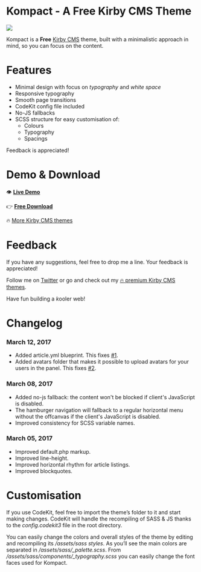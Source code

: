 # Kompact - A Free Kirby CMS Theme

![](http://themes.yordanoff.net/kompact/kompact-00.gif)

Kompact is a **Free** [Kirby CMS](http://getkirby.com) theme, built with a minimalistic approach in mind, so you can focus on the content. 

# Features
* Minimal design with focus on *typography* and *white space*
* Responsive typography
* Smooth page transitions
* CodeKit config file included
* No-JS fallbacks
* SCSS structure for easy customisation of:
	* Colours
	* Typography
	* Spacings

Feedback is appreciated!

# Demo & Download
👁 **[Live Demo](http://themes.yordanoff.net/kompact)**

👉 **[Free Download](https://github.com/yordanoff/kompact/archive/master.zip)**

🔥 [More Kirby CMS themes](http://themes.yordanoff.net)

# Feedback

If you have any suggestions, feel free to drop me a line. Your feedback is appreciated! 

Follow me on [Twitter](http://twitter.com/yordanoff) or go and check out my [🔥 premium Kirby CMS themes](http://themes.yordanoff.net).

Have fun building a *k*ooler web!

# Changelog

### March 12, 2017
* Added article.yml blueprint. This fixes [#1](/../../issues/1).
* Added avatars folder that makes it possible to upload avatars for your users in the panel. This fixes [#2](/../../issues/2).

### March 08, 2017
* Added no-js fallback: the content won't be blocked if client's JavaScript is disabled.
* The hamburger navigation will fallback to a regular horizontal menu without the offcanvas if the client's JavaScript is disabled.
* Improved consistency for SCSS variable names.

### March 05, 2017
* Improved default.php markup.
* Improved line-height.
* Improved horizontal rhythm for article listings.
* Improved blockquotes.

# Customisation
If you use CodeKit, feel free to import the theme’s folder to it and start making changes. CodeKit will handle the recompiling of SASS & JS thanks to the *config.codekit3* file in the root directory.

You can easily change the colors and overall styles of the theme by editing and recompiling its */assets/sass styles*. As you’ll see the main colors are separated in */assets/sass/_palette.scss*. From */assets/sass/components/_typography.scss* you can easily change the font faces used for Kompact.
